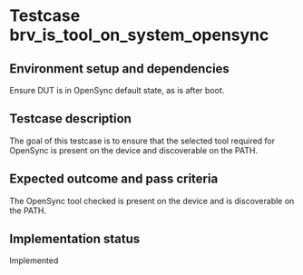 # Testcase brv_is_tool_on_system_opensync

## Environment setup and dependencies

Ensure DUT is in OpenSync default state, as is after boot.

## Testcase description

The goal of this testcase is to ensure that the selected tool required for
OpenSync is present on the device and discoverable on the PATH.

## Expected outcome and pass criteria

The OpenSync tool checked is present on the device and is discoverable
on the PATH.

## Implementation status

Implemented
